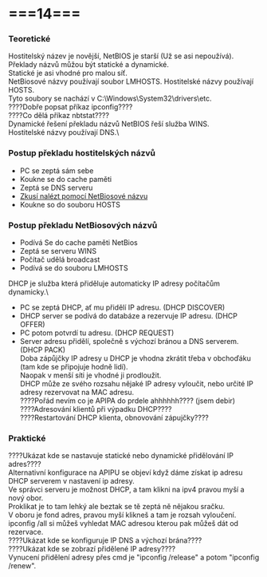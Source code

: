 # ===14===
### Teoretické
Hostitelský název je novější, NetBIOS je starší (Už se asi nepoužívá).\
Překlady názvů můžou být statické a dynamické.\
Statické je asi vhodné pro malou síť.\
NetBiosové názvy používají soubor LMHOSTS. Hostitelské názvy používají HOSTS.\
Tyto soubory se nachází v C:\Windows\System32\drivers\etc.\
????Dobře popsat příkaz ipconfig????\
????Co dělá příkaz nbtstat????\
Dynamické řešení překladu názvů NetBIOS řeší služba WINS.\
Hostitelské názvy používají DNS.\

### Postup překladu hostitelských názvů
* PC se zeptá sám sebe
* Koukne se do cache paměti
* Zeptá se DNS serveru
* [Zkusí nalézt pomocí NetBiosové názvu](#postup-překladu-netbiosových-názvů)
* Koukne so do souboru HOSTS

### Postup překladu NetBiosových názvů
* Podívá Se do cache paměti NetBios
* Zeptá se serveru WINS
* Počítač udělá broadcast
* Podívá se do souboru LMHOSTS

DHCP je služba která přiděluje automaticky IP adresy počítačům dynamicky.\
* PC se zeptá DHCP, ať mu přidělí IP adresu. (DHCP DISCOVER)
* DHCP server se podívá do databáze a rezervuje IP adresu. (DHCP OFFER)
* PC potom potvrdí tu adresu. (DHCP REQUEST)
* Server adresu přidělí, společně s výchozí bránou a DNS serverem. (DHCP PACK)\
Doba zápůjčky IP adresy u DHCP je vhodna zkrátit třeba v obchoďáku (tam kde se připojuje hodně lidí).\
Naopak v menší síti je vhodné ji prodloužit.\
DHCP může ze svého rozsahu nějaké IP adresy vyloučit, nebo určité IP adresy rezervovat na MAC adresu.\
????Pořád nevím co je APIPA do prdele ahhhhhh???? (jsem debir)\
????Adresování klientů při výpadku DHCP????\
????Restartování DHCP klienta, obnovování zápujčky????  

### Praktické
????Ukázat kde se nastavuje statické nebo dynamické přidělování IP adres????\
Alternativní konfigurace na APIPU se objeví když dáme získat ip adresu DHCP serverem v nastavení ip adresy.\
Ve správci serveru je možnost DHCP, a tam klikni na ipv4 pravou myší a nový obor.\
Proklikat je to tam lehký ale beztak se tě zeptá ně nějakou sračku.\
V oboru je fond adres, pravou myší klikneš a tam je rozsah vyloučení.\
ipconfig /all si můžeš vyhledat MAC adresou kterou pak můžeš dát od rezervace.\
????Ukázat kde se konfiguruje IP DNS a výchozí brána????\
????Ukázat kde se zobrazí přidělené IP adresy????\
Vynucení přidělení adresy přes cmd je "ipconfig /release" a potom "ipconfig /renew".
